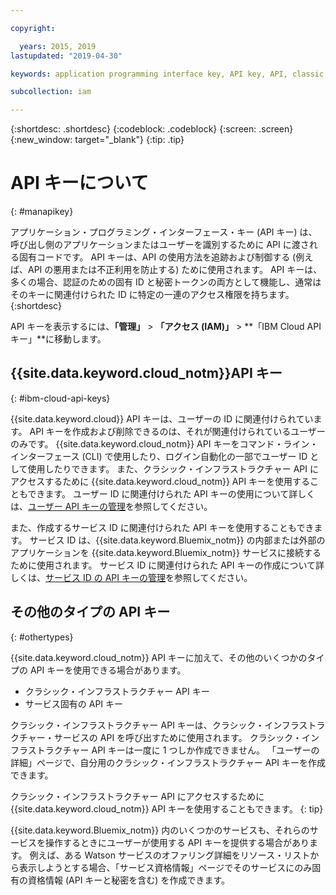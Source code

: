 ```yaml
---

copyright:

  years: 2015, 2019
lastupdated: "2019-04-30"

keywords: application programming interface key, API key, API, classic infrastructure API key, IBM Cloud API key

subcollection: iam

---
```


{:shortdesc: .shortdesc}
{:codeblock: .codeblock}
{:screen: .screen}
{:new_window: target="_blank"}
{:tip: .tip}

# API キーについて
{: #manapikey}

アプリケーション・プログラミング・インターフェース・キー (API キー) は、呼び出し側のアプリケーションまたはユーザーを識別するために API に渡される固有コードです。 API キーは、API の使用方法を追跡および制御する (例えば、API の悪用または不正利用を防止する) ために使用されます。 API キーは、多くの場合、認証のための固有 ID と秘密トークンの両方として機能し、通常はそのキーに関連付けられた ID に特定の一連のアクセス権限を持ちます。
{:shortdesc}

API キーを表示するには、**「管理」** > **「アクセス (IAM)」** > **「IBM Cloud API キー」**に移動します。 

## {{site.data.keyword.cloud_notm}}API キー
{: #ibm-cloud-api-keys}

{{site.data.keyword.cloud}} API キーは、ユーザーの ID に関連付けられています。 API キーを作成および削除できるのは、それが関連付けられているユーザーのみです。 {{site.data.keyword.cloud_notm}} API キーをコマンド・ライン・インターフェース (CLI) で使用したり、ログイン自動化の一部でユーザー ID として使用したりできます。 また、クラシック・インフラストラクチャー API にアクセスするために {{site.data.keyword.cloud_notm}} API キーを使用することもできます。 ユーザー ID に関連付けられた API キーの使用について詳しくは、[ユーザー API キーの管理](/docs/iam?topic=iam-userapikey#userapikey)を参照してください。

また、作成するサービス ID に関連付けられた API キーを使用することもできます。 サービス ID は、{{site.data.keyword.Bluemix_notm}} の内部または外部のアプリケーションを {{site.data.keyword.Bluemix_notm}} サービスに接続するために使用されます。 サービス ID に関連付けられた API キーの作成について詳しくは、[サービス ID の API キーの管理](/docs/iam?topic=iam-serviceidapikeys#serviceidapikeys)を参照してください。

## その他のタイプの API キー
{: #othertypes}

{{site.data.keyword.cloud_notm}} API キーに加えて、その他のいくつかのタイプの API キーを使用できる場合があります。

* クラシック・インフラストラクチャー API キー
* サービス固有の API キー

クラシック・インフラストラクチャー API キーは、クラシック・インフラストラクチャー・サービスの API を呼び出すために使用されます。 クラシック・インフラストラクチャー API キーは一度に 1 つしか作成できません。 「ユーザーの詳細」ページで、自分用のクラシック・インフラストラクチャー API キーを作成できます。

クラシック・インフラストラクチャー API にアクセスするために {{site.data.keyword.cloud_notm}} API キーを使用することもできます。
{: tip}

{{site.data.keyword.Bluemix_notm}} 内のいくつかのサービスも、それらのサービスを操作するときにユーザーが使用する API キーを提供する場合があります。 例えば、ある Watson サービスのオファリング詳細をリソース・リストから表示しようとする場合、「サービス資格情報」ページでそのサービスにのみ固有の資格情報 (API キーと秘密を含む) を作成できます。
